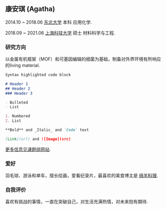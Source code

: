 ## 康安琪 (Agatha)

2014.10 ~ 2018.06 [东北大学](http://www.neu.edu.cn/) 本科 应用化学.

2018.09 ~ 2021.06 [上海科技大学](https://www.shanghaitech.edu.cn/) 硕士 材料科学与工程.

### 研究方向

以金属有机框架（MOF）和可基因编辑的细菌为基础，制备对外界环境有所响应的living material.

```markdown
Syntax highlighted code block

# Header 1
## Header 2
### Header 3

- Bulleted
- List

1. Numbered
2. List

**Bold** and _Italic_ and `Code` text

[Link](url) and ![Image](src)
```
[更多信息见课题组网站](http://isynbio.siat.ac.cn/zhonglab/).

### 爱好

羽毛球、游泳和单车，擅长绘画，爱看纪录片，最喜欢的美食博主是 [绵羊料理](https://space.bilibili.com/18202105). 

### 自我评价

喜欢有挑战的事情，一直在突破自己，对生活充满热情，对未来抱有期待.
